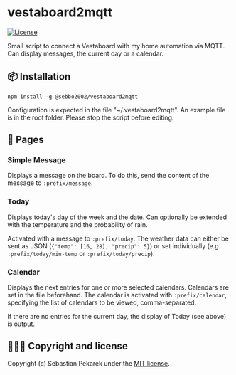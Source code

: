 # vestaboard2mqtt

[![License](https://img.shields.io/badge/license-MIT-blue.svg?style=flat-square)](LICENSE)

Small script to connect a Vestaboard with my home automation via MQTT.
Can display messages, the current day or a calendar.


## 📦 Installation

	npm install -g @sebbo2002/vestaboard2mqtt

Configuration is expected in the file "~/.vestaboard2mqtt". An example file is in the root folder.
Please stop the script before editing.


## 📑 Pages

### Simple Message

Displays a message on the board. To do this, send the content of the message to `:prefix/message`.

### Today

Displays today's day of the week and the date. Can optionally be extended with the temperature and
the probability of rain.

Activated with a message to `:prefix/today`. The weather data can either be sent as JSON
(`{"temp": [16, 28], "precip": 5}`) or set individually (e.g. `:prefix/today/min-temp` or
`:prefix/today/precip`).

### Calendar

Displays the next entries for one or more selected calendars. Calendars are set in the file
beforehand. The calendar is activated with `:prefix/calendar`, specifying the list of
calendars to be viewed, comma-separated.

If there are no entries for the current day, the display of Today (see above) is output.


## 🙆🏼‍♂️ Copyright and license

Copyright (c) Sebastian Pekarek under the [MIT license](LICENSE).
